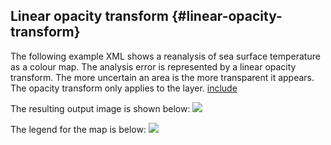 ## Linear opacity transform {#linear-opacity-transform}

The following example XML shows a reanalysis of sea surface temperature as a colour map. The analysis error is represented by a linear opacity transform. The more uncertain an area is the more transparent it appears. The opacity transform only applies to the layer.
[include](linear_opacity_transform.xml)

The resulting output image is shown below:
![](../image/lo_transform.png)

The legend for the map is below:
![](../image/lo_transform-legend.png)